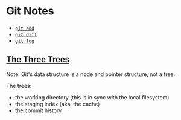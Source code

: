 Git Notes
=========

- [`git add`](https://github.com/Crossroadsman/git-notes/blob/master/add.md)
- [`git diff`](https://github.com/Crossroadsman/git-notes/blob/master/diff.md)
- [`git log`](https://github.com/Crossroadsman/git-notes/blob/master/log.md)

[The Three Trees][link01]
-----------------
Note: Git's data structure is a node and pointer structure, not a tree.

The trees:
- the working directory (this is in sync with the local filesystem)
- the staging index (aka, the cache)
- the commit history



[link01]: https://www.atlassian.com/git/tutorials/undoing-changes/git-reset
